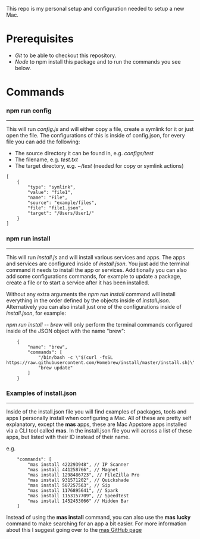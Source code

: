 
This repo is my personal setup and configuration needed to setup a new Mac.

# Prerequisites

- *Git* to be able to checkout this repository.
- *Node* to npm install this package and to run the commands you see below.

# Commands

### npm run config
---

This will run *config.js* and will either copy a file, create a symlink for it or just open the file.
The configurations of this is inside of config.json, for every file you can add the following:

- The source directory it can be found in, e.g. *configs/test*
- The filename, e.g. *test.txt*
- The target directory, e.g. *~/test* (needed for copy or symlink actions)



```
[
    {
        "type": "symlink",
        "value": "file1",
        "name": "File",
        "source": "example/files",
        "file": "file1.json",
        "target": "/Users/User1/"
    }
]
```

### npm run install 
---

This will run *install.js* and will install various services and apps.
The apps and services are configured inside of *install.json*.
You just add the terminal command it needs to install the app or services. Additionally you can also add some configurations commands, for example to update a package, create a file or to start a service after it has been installed.

Without any extra arguments the *npm run install* command will install everything in the order defined by the objects inside of *install.json*.
Alternatively you can also install just one of the configurations inside of *install.json*, for example:

*npm run install -- brew* will only perform the terminal commands configured inside of the JSON object with the name "brew":

```
    {
        "name": "brew",
        "commands": [
            "/bin/bash -c \"$(curl -fsSL https://raw.githubusercontent.com/Homebrew/install/master/install.sh)\"",
            "brew update"
        ]
    }
```

### Examples of install.json
---

Inside of the install.json file you will find examples of packages, tools and apps I personally install when configuring a Mac.
All of these are pretty self explanatory, except the **mas** apps, these are Mac Appstore apps installed via a CLI tool called **mas**.
In the install.json file you will across a list of these apps, but listed with their ID instead of their name.

e.g.

```
    "commands": [
        "mas install 422293948", // IP Scanner
        "mas install 441258766", // Magnet
        "mas install 1298486723", // FileZilla Pro
        "mas install 931571202", // Quickshade
        "mas install 507257563", // Sip
        "mas install 1176895641", // Spark
        "mas install 1153157709", // Speedtest
        "mas install 1452453066" // Hidden Bar
    ]
```

Instead of using the **mas install** command, you can also use the **mas lucky** command to make searching for an app a bit easier.
For more information about this I suggest going over to the [mas GitHub page](https://github.com/mas-cli/mas)